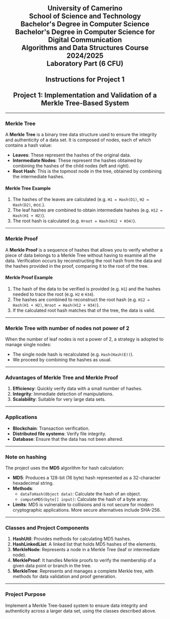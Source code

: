 <h2 align="center">
  University of Camerino<br>
  School of Science and Technology<br>
  Bachelor's Degree in Computer Science<br>
  Bachelor's Degree in Computer Science for Digital Communication<br>
  Algorithms and Data Structures Course 2024/2025<br>
  Laboratory Part (6 CFU)<br>
  <br>
    Instructions for Project 1<br>
  <br>
  Project 1: Implementation and Validation of a Merkle Tree-Based System
</h2>

---

### **Merkle Tree**
A **Merkle Tree** is a binary tree data structure used to ensure the integrity and authenticity of a data set. It is composed of nodes, each of which contains a hash value:
- **Leaves**: These represent the hashes of the original data.
- **Intermediate Nodes**: These represent the hashes obtained by combining the hashes of the child nodes (left and right).
- **Root Hash**: This is the topmost node in the tree, obtained by combining the intermediate hashes.

#### **Merkle Tree Example**
1. The hashes of the leaves are calculated (e.g. `H1 = Hash(D1)`, `H2 = Hash(D2)`, ecc.).
2. The leaf hashes are combined to obtain intermediate hashes (e.g. `H12 = Hash(H1 + H2)`).
3. The root hash is calculated (e.g. `Hroot = Hash(H12 + H34)`).

---

### **Merkle Proof**
A **Merkle Proof** is a sequence of hashes that allows you to verify whether a piece of data belongs to a Merkle Tree without having to examine all the data. Verification occurs by reconstructing the root hash from the data and the hashes provided in the proof, comparing it to the root of the tree.

#### **Merkle Proof Example**
1. The hash of the data to be verified is provided (e.g. `H1`) and the hashes needed to trace the root (e.g. `H2` e `H34`).
2. The hashes are combined to reconstruct the root hash (e.g. `H12 = Hash(H1 + H2)`, `Hroot = Hash(H12 + H34)`).
3. If the calculated root hash matches that of the tree, the data is valid.

---

### **Merkle Tree with number of nodes not power of 2**
When the number of leaf nodes is not a power of 2, a strategy is adopted to manage single nodes:
- The single node hash is recalculated (e.g. `Hash(Hash(E))`).
- We proceed by combining the hashes as usual.

---

### **Advantages of Merkle Tree and Merkle Proof**
1. **Efficiency**: Quickly verify data with a small number of hashes.
2. **Integrity**: Immediate detection of manipulations.
3. **Scalability**: Suitable for very large data sets.

---

### **Applications**
- **Blockchain**: Transaction verification.
- **Distributed file systems**: Verify file integrity.
- **Database**: Ensure that the data has not been altered.

---

### **Note on hashing**
The project uses the **MD5** algorithm for hash calculation:
- **MD5**: Produces a 128-bit (16 byte) hash represented as a 32-character hexadecimal string.
- **Methods**:
  - `dataToHash(Object data)`: Calculate the hash of an object.
  - `computeMD5(byte[] input)`: Calculate the hash of a byte array.
- **Limits**: MD5 is vulnerable to collisions and is not secure for modern cryptographic applications. More secure alternatives include SHA-256.

---

### **Classes and Project Components**
1. **HashUtil**: Provides methods for calculating MD5 hashes.
2. **HashLinkedList**: A linked list that holds MD5 hashes of the elements.
3. **MerkleNode**: Represents a node in a Merkle Tree (leaf or intermediate node).
4. **MerkleProof**: It handles Merkle proofs to verify the membership of a given data point or branch in the tree.
5. **MerkleTree**: Represents and manages a complete Merkle tree, with methods for data validation and proof generation.

---

### **Project Purpose**
Implement a Merkle Tree-based system to ensure data integrity and authenticity across a larger data set, using the classes described above.

